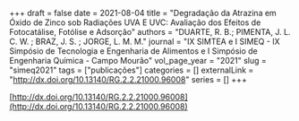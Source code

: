 +++ 
draft = false
date = 2021-08-04
title = "Degradação da Atrazina em Óxido de Zinco sob Radiações UVA E UVC: Avaliação dos Efeitos de Fotocatálise, Fotólise e Adsorção"
authors = "DUARTE, R. B.; PIMENTA, J. L. C. W. ; BRAZ, J. S. ; JORGE, L. M. M."
journal = "IX SIMTEA e I SIMEQ - IX Simpósio de Tecnologia e Engenharia de Alimentos e I Simpósio de Engenharia Química - Campo Mourão"
vol_page_year = "2021"
slug = "simeq2021" 
tags = ["publicações"]
categories = []
externalLink = "http://dx.doi.org/10.13140/RG.2.2.21000.96008"
series = []
+++

[http://dx.doi.org/10.13140/RG.2.2.21000.96008](http://dx.doi.org/10.13140/RG.2.2.21000.96008)